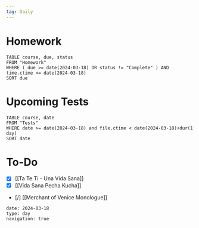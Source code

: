 ```yaml
---
tag: Daily
---
```

# Homework
```dataview
TABLE course, due, status
FROM "Homework" 
WHERE ( due >= date(2024-03-18) OR status != "Complete" ) AND time.ctime <= date(2024-03-18)
SORT due
```
# Upcoming Tests
```dataview
TABLE course, date
FROM "Tests" 
WHERE date >= date(2024-03-18) and file.ctime < date(2024-03-18)+dur(1 day)
SORT date
```
# To-Do
- [x] [[Ta Te Ti - Una Vida Sana]]
- [x] [[Vida Sana Pecha Kucha]]
- [/] [[Merchant of Venice Monologue]]

```gEvent
date: 2024-03-18
type: day
navigation: true
```